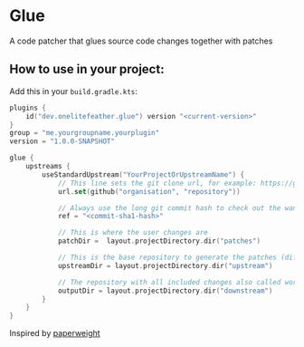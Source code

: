 # Glue
A code patcher that glues source code changes together with patches

## How to use in your project:

Add this in your `build.gradle.kts`:
```kt
plugins {
    id("dev.onelitefeather.glue") version "<current-version>"
}
group = "me.yourgroupname.yourplugin"
version = "1.0.0-SNAPSHOT"

glue {
    upstreams {
        useStandardUpstream("YourProjectOrUpstreamName") {
            // This line sets the git clone url, for example: https://github.com/organisation/repository.git
            url.set(github("organisation", "repository"))

            // Always use the long git commit hash to check out the wanted state
            ref = "<commit-sha1-hash>"

            // This is where the user changes are
            patchDir =  layout.projectDirectory.dir("patches")

            // This is the base repository to generate the patches (diffs are made in the background against the output dir)
            upstreamDir = layout.projectDirectory.dir("upstream")

            // The repository with all included changes also called work directory
            outputDir = layout.projectDirectory.dir("downstream")
        }
    }
}
```

Inspired by [paperweight](https://github.com/PaperMC/paperweight/tree/softspoon-v2) 
